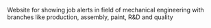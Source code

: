Website for showing job alerts in field of mechanical engineering with branches like production, assembly, paint, R&D and quality
